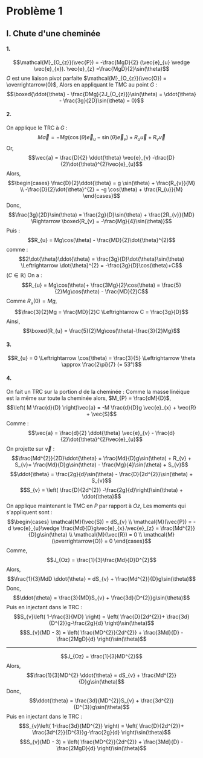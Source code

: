 # Problème 1
## I. Chute d'une cheminée
#### 1.
$$\mathcal{M}_{O_{z}}(\vec{P}) = -\frac{MgD}{2} (\vec{e}_{u} \wedge \vec{e}_{x}). \vec{e}_{z} =\frac{MgD}{2}\sin(\theta)$$
$O$ est une liaison pivot parfaite $\mathcal{M}_{O_{z}}(\vec{O}) = \overrightarrow{0}$, 
Alors en appliquant le TMC au point $G$ : 
$$\boxed{\ddot{\theta} - \frac{DMg}{2J_{O_{z}}}\sin(\theta) = \ddot{\theta} - \frac{3g}{2D}\sin(\theta) = 0}$$

#### 2.
On applique le TRC à $G$ : 
$$M\vec{a} = -Mg(\cos(\theta)\vec{e}_{u} -\sin(\theta)\vec{e}_{v}) + R_{u}\vec{u} + R_{v}\vec{v}$$
Or, 
$$\vec{a} = \frac{D}{2} \ddot{\theta} \vec{e}_{v} -\frac{D}{2}\dot{\theta}^{2}\vec{e}_{u}$$
Alors, 
$$\begin{cases}
\frac{D}{2}\ddot{\theta} = g \sin(\theta) + \frac{R_{v}}{M} \\
-\frac{D}{2}\dot{\theta}^{2} = -g \cos(\theta) + \frac{R_{u}}{M}
\end{cases}$$
Donc, 
$$\frac{3g}{2D}\sin(\theta) = \frac{2g}{D}\sin(\theta) + \frac{2R_{v}}{MD} \Rightarrow \boxed{R_{v} = -\frac{Mg}{4}\sin(\theta)}$$
Puis : 
$$R_{u} = Mg\cos(\theta) - \frac{MD}{2}\dot{\theta}^{2}$$
comme : 
$$2\dot{\theta}\ddot{\theta} = \frac{3g}{D}\dot{\theta}\sin(\theta) \Leftrightarrow \dot{\theta}^{2} = -\frac{3g}{D}\cos(\theta)+C$$
($C \in \mathbb{R}$)
On a : 
$$R_{u} = Mg\cos(\theta)+ \frac{3Mg}{2}\cos(\theta) = \frac{5}{2}Mg\cos(\theta) - \frac{MD}{2}C$$
Comme $R_{u}\left( 0 \right) = Mg$,
$$\frac{3}{2}Mg = \frac{MD}{2}C \Leftrightarrow C = \frac{3g}{D}$$
Ainsi, 
$$\boxed{R_{u} = \frac{5}{2}Mg\cos(\theta)-\frac{3}{2}Mg}$$

#### 3.
$$R_{u} = 0 \Leftrightarrow \cos(\theta) = \frac{3}{5} \Leftrightarrow \theta \approx \frac{2\pi}{7} (= 53°)$$

#### 4.
On fait un TRC sur la portion $d$ de la cheminée : 
Comme la masse linéique est la même sur toute la cheminée alors, $M_{P} = \frac{dM}{D}$, 
$$\left( M \frac{d}{D} \right)\vec{a} = -M \frac{d}{D}g \vec{e}_{x} + \vec{R} + \vec{S}$$
Comme : 
$$\vec{a} = \frac{d}{2} \ddot{\theta} \vec{e}_{v} - \frac{d}{2}\dot{\theta}^{2}\vec{e}_{u}$$
On projette sur $\vec{v}$ :
$$\frac{Md^{2}}{2D}\ddot{\theta} = \frac{Md}{D}g\sin(\theta) + R_{v} + S_{v}= \frac{Md}{D}g\sin(\theta) - \frac{Mg}{4}\sin(\theta) + S_{v}$$
$$\ddot{\theta} = \frac{2g}{d}\sin(\theta) - \frac{D}{2d^{2}}\sin(\theta) + S_{v}$$
$$S_{v} = \left( \frac{D}{2d^{2}} -\frac{2g}{d}\right)\sin(\theta) + \ddot{\theta}$$
On applique maintenant le TMC en $P$ par rapport à $Oz$, 
Les moments qui s'appliquent sont : 
$$\begin{cases}
\mathcal{M}(\vec{S}) = dS_{v} \\
\mathcal{M}(\vec{P}) = -d \vec{e}_{u}\wedge \frac{Md}{D}g\vec{e}_{x}.\vec{e}_{z} = \frac{Md^{2}}{D}g\sin(\theta) \\
\mathcal{M}(\vec{R}) = 0 \\
\mathcal{M}(\overrightarrow{O}) = 0
\end{cases}$$
Comme,
$$J_{Oz} = \frac{1}{3}\frac{Md}{D}D^{2}$$
Alors, 
$$\frac{1}{3}MdD \ddot{\theta} = dS_{v} + \frac{Md^{2}}{D}g\sin(\theta)$$
Donc, 
$$\ddot{\theta} =  \frac{3}{MD}S_{v} + \frac{3d}{D^{2}}g\sin(\theta)$$
Puis en injectant dans le TRC : 
$$S_{v}\left( 1-\frac{3}{MD} \right) = \left( \frac{D}{2d^{2}}+ \frac{3d}{D^{2}}g-\frac{2g}{d} \right)\sin(\theta)$$
$$S_{v}(MD - 3) = \left( \frac{MD^{2}}{2d^{2}} + \frac{3Md}{D} - \frac{2MgD}{d} \right)\sin(\theta)$$
___

$$J_{Oz} = \frac{1}{3}MD^{2}$$
Alors, 
$$\frac{1}{3}MD^{2} \ddot{\theta} = dS_{v} + \frac{Md^{2}}{D}g\sin(\theta)$$
Donc, 
$$\ddot{\theta} =  \frac{3d}{MD^{2}}S_{v} + \frac{3d^{2}}{D^{3}}g\sin(\theta)$$
Puis en injectant dans le TRC : 
$$S_{v}\left( 1-\frac{3d}{MD^{2}} \right) = \left( \frac{D}{2d^{2}}+ \frac{3d^{2}}{D^{3}}g-\frac{2g}{d} \right)\sin(\theta)$$
$$S_{v}(MD - 3) = \left( \frac{MD^{2}}{2d^{2}} + \frac{3Md}{D} - \frac{2MgD}{d} \right)\sin(\theta)$$
